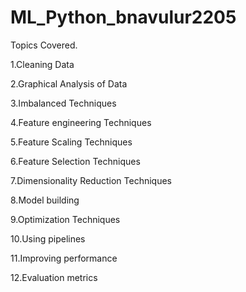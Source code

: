 # ML_Python_bnavulur2205

Topics Covered.

1.Cleaning Data

2.Graphical Analysis of Data

3.Imbalanced Techniques

4.Feature engineering Techniques

5.Feature Scaling Techniques

6.Feature Selection Techniques

7.Dimensionality Reduction Techniques

8.Model building

9.Optimization Techniques

10.Using pipelines

11.Improving performance

12.Evaluation metrics


